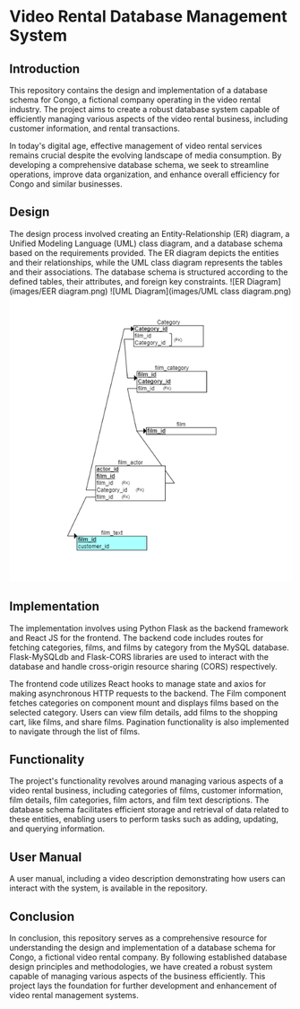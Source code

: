 # Video Rental Database Management System

## Introduction

This repository contains the design and implementation of a database schema for Congo, a fictional company operating in the video rental industry. The project aims to create a robust database system capable of efficiently managing various aspects of the video rental business, including customer information, and rental transactions.

In today's digital age, effective management of video rental services remains crucial despite the evolving landscape of media consumption. By developing a comprehensive database schema, we seek to streamline operations, improve data organization, and enhance overall efficiency for Congo and similar businesses.

## Design

The design process involved creating an Entity-Relationship (ER) diagram, a Unified Modeling Language (UML) class diagram, and a database schema based on the requirements provided. The ER diagram depicts the entities and their relationships, while the UML class diagram represents the tables and their associations. The database schema is structured according to the defined tables, their attributes, and foreign key constraints.
![ER Diagram](images/EER diagram.png)
![UML Diagram](images/UML class diagram.png)
![RI Diagram](images/ReferentialIntegrityDiagram.png)


## Implementation

The implementation involves using Python Flask as the backend framework and React JS for the frontend. The backend code includes routes for fetching categories, films, and films by category from the MySQL database. Flask-MySQLdb and Flask-CORS libraries are used to interact with the database and handle cross-origin resource sharing (CORS) respectively.

The frontend code utilizes React hooks to manage state and axios for making asynchronous HTTP requests to the backend. The Film component fetches categories on component mount and displays films based on the selected category. Users can view film details, add films to the shopping cart, like films, and share films. Pagination functionality is also implemented to navigate through the list of films.

## Functionality

The project's functionality revolves around managing various aspects of a video rental business, including categories of films, customer information, film details, film categories, film actors, and film text descriptions. The database schema facilitates efficient storage and retrieval of data related to these entities, enabling users to perform tasks such as adding, updating, and querying information.

## User Manual

A user manual, including a video description demonstrating how users can interact with the system, is available in the repository.

## Conclusion

In conclusion, this repository serves as a comprehensive resource for understanding the design and implementation of a database schema for Congo, a fictional video rental company. By following established database design principles and methodologies, we have created a robust system capable of managing various aspects of the business efficiently. This project lays the foundation for further development and enhancement of video rental management systems.
